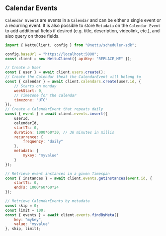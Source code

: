 ## Calendar Events

`Calendar Event`s are events in a `Calendar` and can be either a single event or a recurring event. It is also possible to store `Metadata` on the `Calendar Event` to add additional fields if desired (e.g. title, description, videolink, etc.), and also query on those fields.


```js
import { NettuClient, config } from "@nettu/scheduler-sdk";

config.baseUrl = "https://localhost:5000";
const client = new NettuClient({ apiKey: "REPLACE_ME" });

// Create a User
const { user } = await client.users.create();
// Create the Calendar theat the CalendarEvent will belong to
const { calendar } = await client.calendars.create(user.id, {
    // Starts on monday
    weekStart: 0,
    // Timezone for the calendar
    timezone: "UTC"
});
// Create a CalendarEvent that repeats daily
const { event } = await client.events.insert({ 
    userId, 
    calendarId, 
    startTs: 0,
    duration: 1000*60*30, // 30 minutes in millis
    recurrence: {
        frequenzy: "daily"
    },
    metadata: {
        mykey: "myvalue"
    }
});

// Retrieve event instances in a given Timespan
const { instances } = await client.events.getInstances(event.id, {
    startTs: 0,
    endTs: 1000*60*60*24
});

// Retrieve CalendarEvents by metadata
const skip = 0;
const limit = 100;
const { events } = await client.events.findByMeta({
    key: "mykey",
    value: "myvalue"
}, skip, limit);

```
